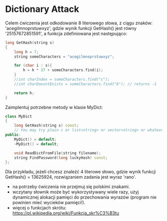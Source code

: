 
# Dictionary Attack

Celem ćwiczenia jest odkodowanie 8 literowego słowa, z ciągu znaków: 'acegilmnoprstuwxyz', gdzie wynik funkcji GetHash() jest równy '25157672851591', a funkcja zdefiniowana jest następująco:

``` c++
long GetHash(string s)
{
	long h = 7;
	string someCharacters = "acegilmnoprstuwxyz";

	for (char i : s){
		h = h * 37 + someCharacters.find(i);
	}
	//int charIndex = someCharacters.find("c");
	//int charDoesntExists = someCharacters.find("b"); // returns -1

	return h;
}
```

Zaimplentuj potrzebne metody w klasie MyDict:

```c++
class MyDict
{
	long GetHash(string s) const;
	// You may try plain c or list<string> or vector<string> or whatever you like to store the words. Consider benchmarking the differences between collections.
public:
	MyDict() = default;
	~MyDict() = default;

	void ReadDictFromFile(string filename);
	string FindPassword(long luckyHash) const;
};
```

Dla przykładu, jeżeli chcesz znaleźć 4 literowe słowo, gdzie wynik funkcji
 GetHash() = 13625924, rozwiązaniem zadania jest wyraz 'rano'.


* na potrzeby ćwiczenia nie przejmuj się polskimi znakami.
* wczytany słownik może być wykorzystywany wiele razy, użyj dynamicznej alokacji pamięci do przechowania wyrazów (program nie powinien mieć wycieków pamięci!).
* więcej o funkcjach skrótu: https://pl.wikipedia.org/wiki/Funkcja_skr%C3%B3tu
